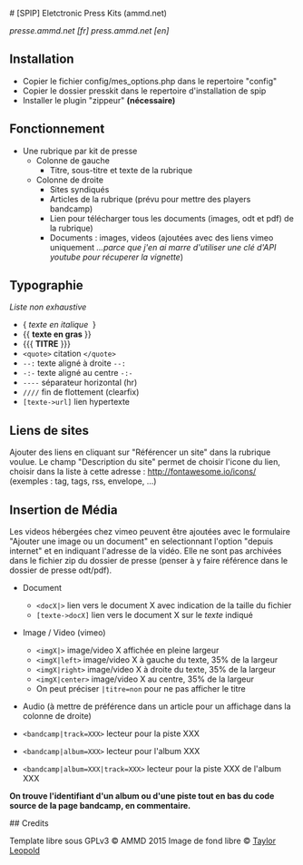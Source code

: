 # [SPIP] Eletctronic Press Kits (ammd.net)

*presse.ammd.net [fr]*
*press.ammd.net [en]*

## Installation

- Copier le fichier config/mes_options.php dans le repertoire "config"
- Copier le dossier presskit dans le repertoire d'installation de spip
- Installer le plugin "zippeur" **(nécessaire)**

## Fonctionnement

- Une rubrique par kit de presse
  - Colonne de gauche
    - Titre, sous-titre et texte de la rubrique
  - Colonne de droite
    - Sites syndiqués
    - Articles de la rubrique (prévu pour mettre des players bandcamp)
    - Lien pour télécharger tous les documents (images, odt et pdf) de la rubrique)
    - Documents : images, videos (ajoutées avec des liens vimeo uniquement *...parce que j'en ai marre d'utiliser une clé d'API youtube pour récuperer la vignette*)
    
## Typographie

*Liste non exhaustive*

- { *texte en italique*  }
- {{ **texte en gras** }}
- {{{ **TITRE** }}}
- `<quote>` citation `</quote>`
- `--:` texte aligné à droite `--:`
- `-:-` texte aligné au centre `-:-`
- `----` séparateur horizontal (hr)
- `////` fin de flottement (clearfix)
- `[texte->url]` lien hypertexte


## Liens de sites

Ajouter des liens en cliquant sur "Référencer un site" dans la rubrique voulue. Le champ "Description du site" permet de choisir l'icone du lien, choisir dans la liste à cette adresse : http://fontawesome.io/icons/
(exemples : tag, tags, rss, envelope, ...) 

## Insertion de Média

Les videos hébergées chez vimeo peuvent être ajoutées avec le formulaire "Ajouter une image ou un document" en selectionnant l'option "depuis internet" et en indiquant l'adresse de la vidéo.
Elle ne sont pas archivées dans le fichier zip du dossier de presse (penser à y faire référence dans le dossier de presse odt/pdf).

- Document
  - `<docX|>` lien vers le document X avec indication de la taille du fichier
  - `[texte->docX]` lien vers le document X sur le *texte* indiqué

- Image / Video (vimeo)
  - `<imgX|>` image/video X affichée en pleine largeur
  - `<imgX|left>` image/video X à gauche du texte, 35% de la largeur
  - `<imgX|right>` image/video X à droite du texte, 35% de la largeur
  - `<imgX|center>` image/video X au centre, 35% de la largeur
  - On peut préciser `|titre=non` pour ne pas afficher le titre
  
- Audio (à mettre de préférence dans un article pour un affichage dans la colonne de droite)
 - `<bandcamp|track=XXX>` lecteur pour la piste XXX
 - `<bandcamp|album=XXX>` lecteur pour l'album XXX
 - `<bandcamp|album=XXX|track=XXX>` lecteur pour la piste XXX de l'album XXX
 
**On trouve l'identifiant d'un album ou d'une piste tout en bas du code source de la page bandcamp, en commentaire.**

## Credits

Template libre sous GPLv3 © AMMD 2015
Image de fond libre © <a href="https://unsplash.com/taylorleopold">Taylor Leopold</a>
